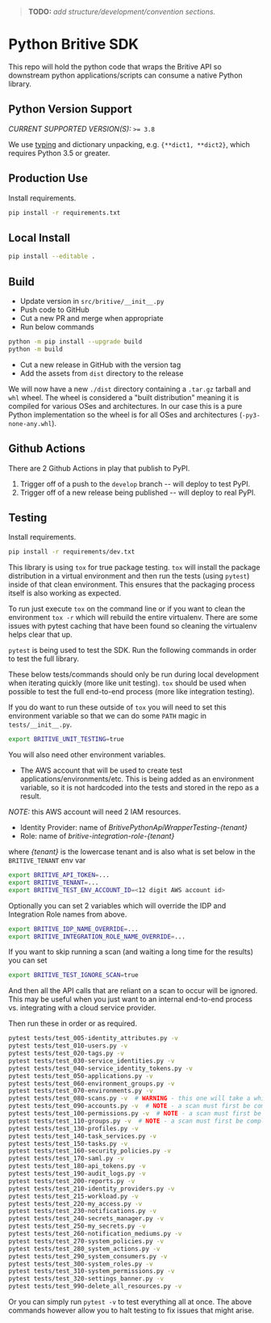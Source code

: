 > __TODO:__ _add structure/development/convention sections._

# Python Britive SDK

This repo will hold the python code that wraps the Britive API so downstream python applications/scripts
can consume a native Python library.

## Python Version Support

_CURRENT SUPPORTED VERSION(S):_ `>= 3.8`

We use [typing](https://docs.python.org/3/library/typing.html) and dictionary unpacking, e.g. `{**dict1, **dict2}`,
which requires Python 3.5 or greater.

## Production Use

Install requirements.

```sh
pip install -r requirements.txt
```

## Local Install

```sh
pip install --editable .
```

## Build

* Update version in `src/britive/__init__.py`
* Push code to GitHub
* Cut a new PR and merge when appropriate
* Run below commands

```sh
python -m pip install --upgrade build
python -m build
```

* Cut a new release in GitHub with the version tag
* Add the assets from `dist` directory to the release

We will now have a new `./dist` directory containing a `.tar.gz` tarball and `whl` wheel. The wheel is considered a
"built distribution" meaning it is compiled for various OSes and architectures. In our case this is a pure Python
implementation so the wheel is for all OSes and architectures (`-py3-none-any.whl`).

## Github Actions

There are 2 Github Actions in play that publish to PyPI.

1. Trigger off of a push to the `develop` branch -- will deploy to test PyPI.
2. Trigger off of a new release being published -- will deploy to real PyPI.

## Testing

Install requirements.

```sh
pip install -r requirements/dev.txt
```

This library is using `tox` for true package testing. `tox` will install the package distribution in a virtual
environment and then run the tests (using `pytest`) inside of that clean environment. This ensures that the packaging
process itself is also working as expected.

To run just execute `tox` on the command line or if you want to clean the environment `tox -r` which will rebuild the
entire virtualenv. There are some issues with pytest caching that have been found so cleaning the virtualenv helps clear
that up.

`pytest` is being used to test the SDK. Run the following commands in order to test the full library.

These below tests/commands should only be run during local development when iterating quickly (more like unit testing).
`tox` should be used when possible to test the full end-to-end process (more like integration testing).

If you do want to run these outside of `tox` you will need to set this environment variable so that we can do some
`PATH` magic in `tests/__init__.py`.

```sh
export BRITIVE_UNIT_TESTING=true
```

You will also need other environment variables.

* The AWS account that will be used to create test applications/environments/etc. This is being added as an environment
variable, so it is not hardcoded into the tests and stored in the repo as a result.

_NOTE:_ this AWS account will need 2 IAM resources.

* Identity Provider: name of _BritivePythonApiWrapperTesting-\{tenant\}_
* Role: name of _britive-integration-role-\{tenant\}_

where _\{tenant\}_ is the lowercase tenant and is also what is set below in the `BRITIVE_TENANT` env var

```sh
export BRITIVE_API_TOKEN=...
export BRITIVE_TENANT=...
export BRITIVE_TEST_ENV_ACCOUNT_ID=<12 digit AWS account id>
```

Optionally you can set 2 variables which will override the IDP and Integration Role names from above.

```sh
export BRITIVE_IDP_NAME_OVERRIDE=...
export BRITIVE_INTEGRATION_ROLE_NAME_OVERRIDE=...
```

If you want to skip running a scan (and waiting a long time for the results) you can set

```sh
export BRITIVE_TEST_IGNORE_SCAN=true
```

And then all the API calls that are reliant on a scan to occur will be ignored. This may be useful when you just want
to an internal end-to-end process vs. integrating with a cloud service provider.

Then run these in order or as required.

```sh
pytest tests/test_005-identity_attributes.py -v
pytest tests/test_010-users.py -v
pytest tests/test_020-tags.py -v
pytest tests/test_030-service_identities.py -v
pytest tests/test_040-service_identity_tokens.py -v
pytest tests/test_050-applications.py -v
pytest tests/test_060-environment_groups.py -v
pytest tests/test_070-environments.py -v
pytest tests/test_080-scans.py -v  # WARNING - this one will take a while since it initiates a real scan
pytest tests/test_090-accounts.py -v  # NOTE - a scan must first be completed
pytest tests/test_100-permissions.py -v  # NOTE - a scan must first be completed
pytest tests/test_110-groups.py -v  # NOTE - a scan must first be completed
pytest tests/test_130-profiles.py -v
pytest tests/test_140-task_services.py -v
pytest tests/test_150-tasks.py -v
pytest tests/test_160-security_policies.py -v
pytest tests/test_170-saml.py -v
pytest tests/test_180-api_tokens.py -v
pytest tests/test_190-audit_logs.py -v
pytest tests/test_200-reports.py -v
pytest tests/test_210-identity_providers.py -v
pytest tests/test_215-workload.py -v
pytest tests/test_220-my_access.py -v
pytest tests/test_230-notifications.py -v
pytest tests/test_240-secrets_manager.py -v
pytest tests/test_250-my_secrets.py -v
pytest tests/test_260-notification_mediums.py -v
pytest tests/test_270-system_policies.py -v
pytest tests/test_280_system_actions.py -v
pytest tests/test_290_system_consumers.py -v
pytest tests/test_300-system_roles.py -v
pytest tests/test_310-system_permissions.py -v
pytest tests/test_320-settings_banner.py -v
pytest tests/test_990-delete_all_resources.py -v
```

Or you can simply run `pytest -v` to test everything all at once. The above commands however allow you to halt testing
to fix issues that might arise.
